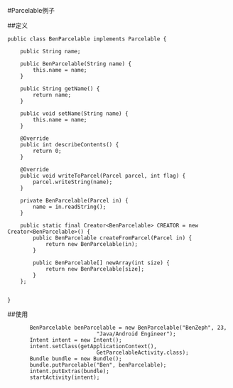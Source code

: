 #Parcelable例子

##定义

	public class BenParcelable implements Parcelable {   
	   
	    public String name;   
	   
	    public BenParcelable(String name) {   
	        this.name = name;      
	    }   
	   
	    public String getName() {   
	        return name;   
	    }   
	   
	    public void setName(String name) {   
	        this.name = name;   
	    }   
	   
	    @Override   
	    public int describeContents() {   
	        return 0;   
	    }   
	   
	    @Override   
	    public void writeToParcel(Parcel parcel, int flag) {   
	        parcel.writeString(name);   
	    }   
	    
	    private BenParcelable(Parcel in) {   
	        name = in.readString();   
	    }
	    
	    public static final Creator<BenParcelable> CREATOR = new Creator<BenParcelable>() {   
	        public BenParcelable createFromParcel(Parcel in) {   
	            return new BenParcelable(in);   
	        }   
	   
	        public BenParcelable[] newArray(int size) {   
	            return new BenParcelable[size];   
	        }   
	    };   
	   
	      
	}   
	
	
##使用

		
		   BenParcelable benParcelable = new BenParcelable("BenZeph", 23,   
		                        "Java/Android Engineer");   
		   Intent intent = new Intent();   
		   intent.setClass(getApplicationContext(),   
		                        GetParcelableActivity.class);   
		   Bundle bundle = new Bundle();   
		   bundle.putParcelable("Ben", benParcelable);   
		   intent.putExtras(bundle);   
		   startActivity(intent);   